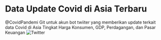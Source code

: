 # Data Update Covid di Asia Terbaru
@CovidPandemi
Git untuk akun bot twiiter yang memberikan update terkait data Covid di Asia
Tingkat Harga Konsumen, GDP, Perdagangan, dan Pasar Keuangan
![Twitter]([https://twitter.com/InfoEkonomiKita](https://www.worldometers.info/coronavirus/))  
